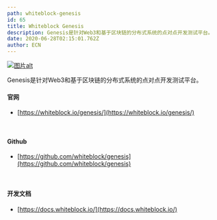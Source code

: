 ```yaml
---
path: whiteblock-genesis
id: 65
title: Whiteblock Genesis
description: Genesis是针对Web3和基于区块链的分布式系统的点对点开发测试平台。
date: 2020-06-28T02:15:01.762Z
author: ECN
---
```




[![&#x56FE;&#x7247;alt](https://whiteblock.io/wp-content/uploads/2019/10/whiteblock-genesis-black.svg)](https://github.com/whiteblock/genesis)

Genesis是针对Web3和基于区块链的分布式系统的点对点开发测试平台。



#### 官网

* [https://whiteblock.io/genesis/](https://whiteblock.io/genesis/)

<br/>

#### Github

* [https://github.com/whiteblock/genesis](https://github.com/whiteblock/genesis)

<br/>

#### 开发文档

* [https://docs.whiteblock.io/](https://docs.whiteblock.io/)

